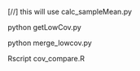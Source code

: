 
[//]  this will use calc_sampleMean.py


python getLowCov.py

python merge_lowcov.py

Rscript cov_compare.R
